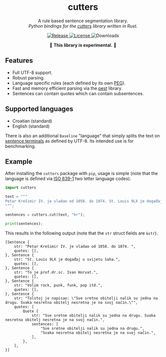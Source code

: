 <div align="center">
    <h1>cutters</h1>
    <p>
    A rule based sentence segmentation library.<br>
    <i>Python bindings for the <a href="https://crates.io/crates/cutters">cutters</a> library written in Rust.</i>
    </p>
</div>
<p align="center">
    <a href="https://pypi.org/project/cutters/">
        <img alt="Release" src="https://img.shields.io/pypi/v/cutters">
    </a>
    <a href="https://github.com/cyanic-selkie/cutters/blob/main/LICENSE">
        <img alt="License" src="https://img.shields.io/pypi/l/cutters">
    </a>
    <img alt="Downloads" src="https://img.shields.io/pypi/dm/cutters">
</p>
<p align="center">
🚧 <b>This library is experimental.</b> 🚧
</p>

## Features
- Full UTF-8 support.
- Robust parsing.
- Language specific rules (each defined by its own [PEG](https://en.wikipedia.org/wiki/Parsing_expression_grammar)).
- Fast and memory efficient parsing via the [pest](https://github.com/pest-parser/pest) library.
- Sentences can contain quotes which can contain subsentences.

## Supported languages
- Croatian (standard)
- English (standard)

There is also an additional `Baseline` "language" that simply splits the text on [sentence terminals](https://unicode.org/L2/L2003/03145-sentence-term.htm) as defined by UTF-8. Its intended use is for benchmarking.

## Example

After installing the `cutters` package with `pip`, usage is simple (note that the language is defined via [ISO 639-1](https://en.wikipedia.org/wiki/List_of_ISO_639-1_codes) two letter language codes).

```python
import cutters

text = """
Petar Krešimir IV. je vladao od 1058. do 1074. St. Louis 9LX je događaj u svijetu šaha. To je prof.dr.sc. Ivan Horvat. Volim rock, punk, funk, pop itd. Tolstoj je napisao: "Sve sretne obitelji nalik su jedna na drugu. Svaka nesretna obitelj nesretna je na svoj način."
""";

sentences = cutters.cut(text, "hr");

print(sentences);
```

This results in the following output (note that the `str` struct fields are `&str`).
```
[Sentence {
    str: "Petar Krešimir IV. je vladao od 1058. do 1074. ",
    quotes: [],
}, Sentence {
    str: "St. Louis 9LX je događaj u svijetu šaha.",
    quotes: [],
}, Sentence {
    str: "To je prof.dr.sc. Ivan Horvat.",
    quotes: [],
}, Sentence {
    str: "Volim rock, punk, funk, pop itd.",
    quotes: [],
}, Sentence {
    str: "Tolstoj je napisao: \"Sve sretne obitelji nalik su jedna na drugu. Svaka nesretna obitelj nesretna je na svoj način.\"",
    quotes: [
        Quote {
            str: "Sve sretne obitelji nalik su jedna na drugu. Svaka nesretna obitelj nesretna je na svoj način.",
            sentences: [
                "Sve sretne obitelji nalik su jedna na drugu.",
                "Svaka nesretna obitelj nesretna je na svoj način.",
            ],
        },
    ],
}]
```
